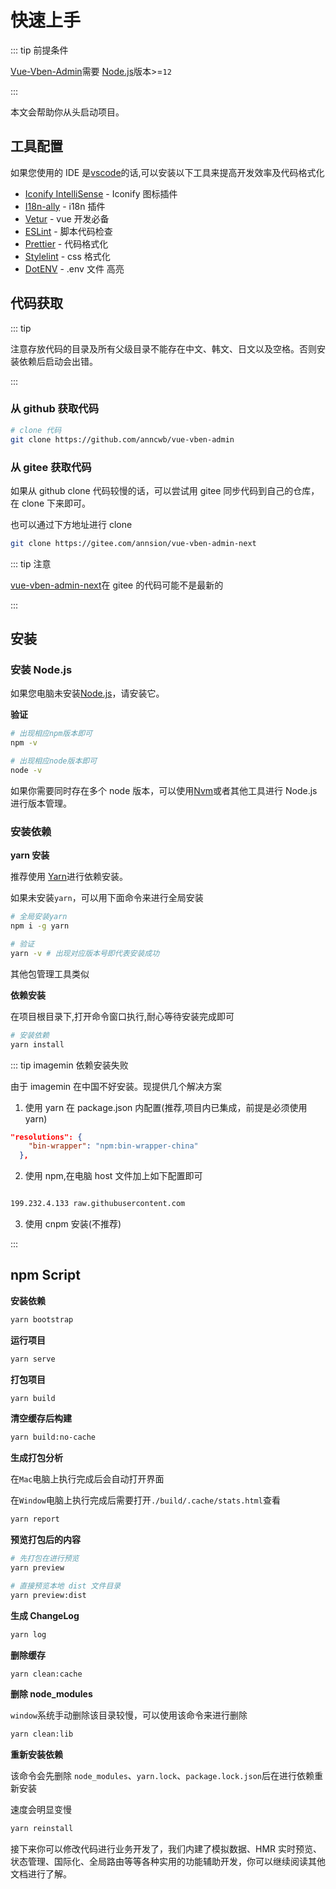 # 快速上手

::: tip 前提条件

[Vue-Vben-Admin](https://github.com/anncwb/vue-vben-admin)需要 [Node.js](https://nodejs.org/en/)版本>=`12`

:::

本文会帮助你从头启动项目。

## 工具配置

如果您使用的 IDE 是[vscode](https://code.visualstudio.com/)的话,可以安装以下工具来提高开发效率及代码格式化

- [Iconify IntelliSense](https://marketplace.visualstudio.com/items?itemName=antfu.iconify) - Iconify 图标插件
- [I18n-ally](https://marketplace.visualstudio.com/items?itemName=antfu.i18n-ally) - i18n 插件
- [Vetur](https://marketplace.visualstudio.com/items?itemName=octref.vetur) - vue 开发必备
- [ESLint](https://marketplace.visualstudio.com/items?itemName=dbaeumer.vscode-eslint) - 脚本代码检查
- [Prettier](https://marketplace.visualstudio.com/items?itemName=esbenp.prettier-vscode) - 代码格式化
- [Stylelint](https://marketplace.visualstudio.com/items?itemName=stylelint.vscode-stylelint) - css 格式化
- [DotENV](https://marketplace.visualstudio.com/items?itemName=mikestead.dotenv) - .env 文件 高亮

## 代码获取

::: tip

注意存放代码的目录及所有父级目录不能存在中文、韩文、日文以及空格。否则安装依赖后启动会出错。

:::

### 从 github 获取代码

```bash
# clone 代码
git clone https://github.com/anncwb/vue-vben-admin

```

### 从 gitee 获取代码

如果从 github clone 代码较慢的话，可以尝试用 gitee 同步代码到自己的仓库，在 clone 下来即可。

也可以通过下方地址进行 clone

```bash
git clone https://gitee.com/annsion/vue-vben-admin-next
```

::: tip 注意

[vue-vben-admin-next](https://gitee.com/annsion/vue-vben-admin-next)在 gitee 的代码可能不是最新的

:::

## 安装

### 安装 Node.js

如果您电脑未安装[Node.js](https://nodejs.org/en/)，请安装它。

**验证**

```bash
# 出现相应npm版本即可
npm -v

# 出现相应node版本即可
node -v

```

如果你需要同时存在多个 node 版本，可以使用[Nvm](https://github.com/nvm-sh/nvm)或者其他工具进行 Node.js 进行版本管理。

### 安装依赖

**yarn 安装**

推荐使用 [Yarn](https://github.com/yarnpkg/yarn)进行依赖安装。

如果未安装`yarn`，可以用下面命令来进行全局安装

```bash
# 全局安装yarn
npm i -g yarn

# 验证
yarn -v # 出现对应版本号即代表安装成功
```

其他包管理工具类似

**依赖安装**

在项目根目录下,打开命令窗口执行,耐心等待安装完成即可

```bash
# 安装依赖
yarn install
```

::: tip imagemin 依赖安装失败

由于 imagemin 在中国不好安装。现提供几个解决方案

1. 使用 yarn 在 package.json 内配置(推荐,项目内已集成，前提是必须使用 yarn)

```json
"resolutions": {
    "bin-wrapper": "npm:bin-wrapper-china"
  },

```

2. 使用 npm,在电脑 host 文件加上如下配置即可

```bash

199.232.4.133 raw.githubusercontent.com
```

3. 使用 cnpm 安装(不推荐)

:::

## npm Script

**安装依赖**

```bash
yarn bootstrap
```

**运行项目**

```bash
yarn serve
```

**打包项目**

```bash
yarn build
```

**清空缓存后构建**

```bash
yarn build:no-cache
```

**生成打包分析**

在`Mac`电脑上执行完成后会自动打开界面

在`Window`电脑上执行完成后需要打开`./build/.cache/stats.html`查看

```bash
yarn report
```

**预览打包后的内容**

```bash
# 先打包在进行预览
yarn preview

# 直接预览本地 dist 文件目录
yarn preview:dist
```

**生成 ChangeLog**

```bash
yarn log
```

**删除缓存**

```bash
yarn clean:cache
```

**删除 node_modules**

`window`系统手动删除该目录较慢，可以使用该命令来进行删除

```bash
yarn clean:lib
```

**重新安装依赖**

该命令会先删除 `node_modules`、`yarn.lock`、`package.lock.json`后在进行依赖重新安装

速度会明显变慢

```bash
yarn reinstall
```

接下来你可以修改代码进行业务开发了，我们内建了模拟数据、HMR 实时预览、状态管理、国际化、全局路由等等各种实用的功能辅助开发，你可以继续阅读其他文档进行了解。
